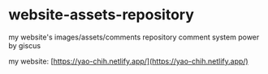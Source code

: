 # website-assets-repository
my website's images/assets/comments repository
comment system power by giscus

my website: [https://yao-chih.netlify.app/](https://yao-chih.netlify.app/)
